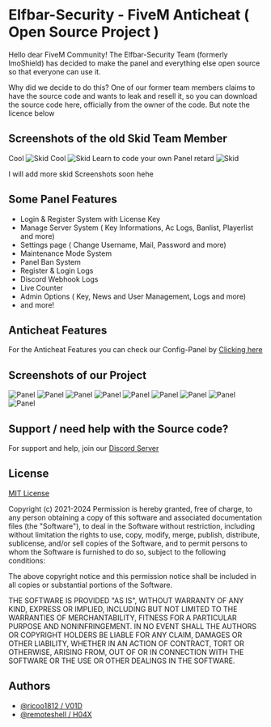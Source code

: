 
# Elfbar-Security - FiveM Anticheat ( Open Source Project )

Hello dear FiveM Community!
The Elfbar-Security Team (formerly ImoShield) has decided to make the panel and everything else open source so that everyone can use it.

Why did we decide to do this?
One of our former team members claims to have the source code and wants to leak and resell it, so you can download the source code here, officially from the owner of the code.
But note the licence below
## Screenshots of the old Skid Team Member
Cool
![Skid](https://cdn.discordapp.com/attachments/1113208749973307392/1213650005198639114/image.png?ex=65f63ea5&is=65e3c9a5&hm=5d371a501493d5527ee47033300c67c2dcf5dac818d4d19f7bff6815e88b7876&)
Cool
![Skid](https://cdn.discordapp.com/attachments/1113208749973307392/1213650328545927198/image.png?ex=65f63ef2&is=65e3c9f2&hm=4339d9def30aa05b869e8bb920e3ad1d76f89409e94be519d1af0af77d7489e2&)
Learn to code your own Panel retard
![Skid](https://r2.e-z.host/95b6da2b-7f6b-488b-826a-4e09878259ec/33wqns5e.png)

I will add more skid Screenshots soon hehe
## Some Panel Features
- Login & Register System with License Key
- Manage Server System ( Key Informations, Ac Logs, Banlist, Playerlist and more)
- Settings page ( Change Username, Mail, Password and more)
- Maintenance Mode System
- Panel Ban System
- Register & Login Logs
- Discord Webhook Logs
- Live Counter
- Admin Options ( Key, News and User Management, Logs and more)
- and more!

## Anticheat Features
For the Anticheat Features you can check our Config-Panel by [Clicking here](https://config.elfbar-security.eu)



## Screenshots of our Project
![Panel](https://r2.e-z.host/95b6da2b-7f6b-488b-826a-4e09878259ec/6qu1sh1l.png)
![Panel](https://r2.e-z.host/95b6da2b-7f6b-488b-826a-4e09878259ec/rypq4vt2.png)
![Panel](https://r2.e-z.host/95b6da2b-7f6b-488b-826a-4e09878259ec/fto5xut1.png)
![Panel](https://r2.e-z.host/95b6da2b-7f6b-488b-826a-4e09878259ec/12v20rbv.png)
![Panel](https://r2.e-z.host/95b6da2b-7f6b-488b-826a-4e09878259ec/lqql272h.png)
![Panel](https://r2.e-z.host/95b6da2b-7f6b-488b-826a-4e09878259ec/r79un2j3.png)
![Panel](https://r2.e-z.host/95b6da2b-7f6b-488b-826a-4e09878259ec/719ubodd.png)
![Panel](https://r2.e-z.host/95b6da2b-7f6b-488b-826a-4e09878259ec/6wy0o8oe.png)
![Panel](https://r2.e-z.host/95b6da2b-7f6b-488b-826a-4e09878259ec/gvms0r0g.png)
## Support / need help with the Source code?

For support and help, join our [Discord Server](https://discord.gg/aCyAJnPFQq)


## License

[MIT License](https://choosealicense.com/licenses/mit/)

Copyright (c) 2021-2024
Permission is hereby granted, free of charge, to any person obtaining a copy
of this software and associated documentation files (the "Software"), to deal
in the Software without restriction, including without limitation the rights
to use, copy, modify, merge, publish, distribute, sublicense, and/or sell
copies of the Software, and to permit persons to whom the Software is
furnished to do so, subject to the following conditions:

The above copyright notice and this permission notice shall be included in all
copies or substantial portions of the Software.

THE SOFTWARE IS PROVIDED "AS IS", WITHOUT WARRANTY OF ANY KIND, EXPRESS OR
IMPLIED, INCLUDING BUT NOT LIMITED TO THE WARRANTIES OF MERCHANTABILITY,
FITNESS FOR A PARTICULAR PURPOSE AND NONINFRINGEMENT. IN NO EVENT SHALL THE
AUTHORS OR COPYRIGHT HOLDERS BE LIABLE FOR ANY CLAIM, DAMAGES OR OTHER
LIABILITY, WHETHER IN AN ACTION OF CONTRACT, TORT OR OTHERWISE, ARISING FROM,
OUT OF OR IN CONNECTION WITH THE SOFTWARE OR THE USE OR OTHER DEALINGS IN THE
SOFTWARE.

## Authors

- [@ricoo1812 / V01D](https://www.github.com/flowzilla)
- [@remoteshell / H04X](https://www.github.com/H04X-Hoax)
